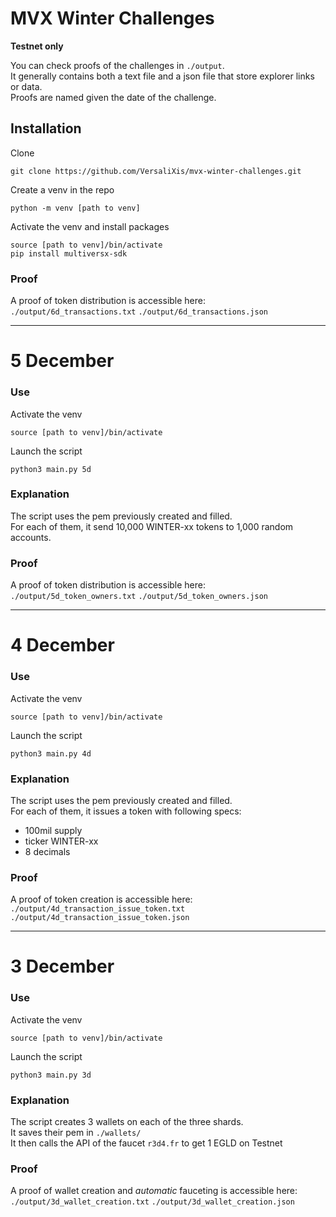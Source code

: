# MVX Winter Challenges
**Testnet only**  

You can check proofs of the challenges in `./output`.  
It generally contains both a text file and a json file that store explorer links or data.  
Proofs are named given the date of the challenge.

## Installation
Clone
```
git clone https://github.com/VersaliXis/mvx-winter-challenges.git  
```
Create a venv in the repo
```
python -m venv [path to venv] 
```
Activate the venv and install packages
```
source [path to venv]/bin/activate
pip install multiversx-sdk
```

### Proof
A proof of token distribution is accessible here:  
`./output/6d_transactions.txt`
`./output/6d_transactions.json`

---
# 5 December

### Use 
Activate the venv
```
source [path to venv]/bin/activate
```
Launch the script
```
python3 main.py 5d
```

### Explanation
The script uses the pem previously created and filled.   
For each of them, it send 10,000 WINTER-xx tokens to 1,000 random accounts.

### Proof
A proof of token distribution is accessible here:  
`./output/5d_token_owners.txt`
`./output/5d_token_owners.json`

---
# 4 December

### Use 
Activate the venv
```
source [path to venv]/bin/activate
```
Launch the script
```
python3 main.py 4d
```

### Explanation
The script uses the pem previously created and filled.   
For each of them, it issues a token with following specs:
- 100mil supply
- ticker WINTER-xx 
- 8 decimals  

### Proof
A proof of token creation is accessible here:  
`./output/4d_transaction_issue_token.txt`
`./output/4d_transaction_issue_token.json`

---
# 3 December

### Use 
Activate the venv
```
source [path to venv]/bin/activate
```
Launch the script
```
python3 main.py 3d
```

### Explanation
The script creates 3 wallets on each of the three shards.  
It saves their pem in `./wallets/`  
It then calls the API of the faucet `r3d4.fr` to get 1 EGLD on Testnet  

### Proof
A proof of wallet creation and *automatic* fauceting is accessible here:  
`./output/3d_wallet_creation.txt`
`./output/3d_wallet_creation.json`

